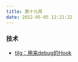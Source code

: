 ```yaml
---
title: 第十九周
date: 2022-05-05 12:21:22
---
```

### 技术
- [tilg：用来debug的Hook](https://github.com/shuding/tilg)